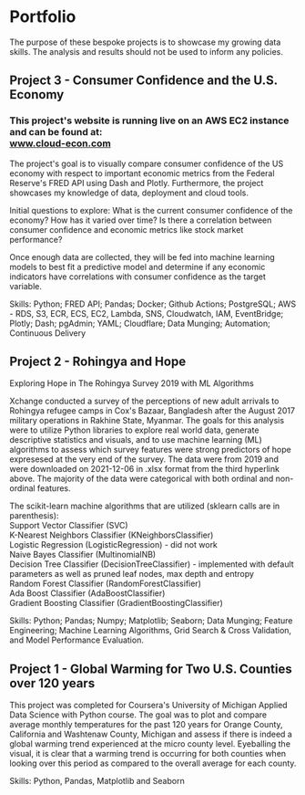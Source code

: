 # Portfolio
The purpose of these bespoke projects is to showcase my growing data skills.  The analysis and results should not be used to inform any policies.

## Project 3 - Consumer Confidence and the U.S. Economy
### This project's website is running live on an AWS EC2 instance and can be found at:<br>www.cloud-econ.com

The project's goal is to visually compare consumer confidence of the US economy with respect to important economic metrics from the Federal Reserve's FRED API using Dash and Plotly. Furthermore, the project showcases my knowledge of data, deployment and cloud tools.

Initial questions to explore:
What is the current consumer confidence of the economy?
How has it varied over time?
Is there a correlation between consumer confidence and economic metrics like stock market performance?

Once enough data are collected, they will be fed into machine learning models to best fit a predictive model and determine if any economic indicators have correlations with consumer confidence as the target variable.

Skills: Python; FRED API; Pandas; Docker; Github Actions; PostgreSQL; AWS - RDS, S3, ECR, ECS, EC2, Lambda, SNS, Cloudwatch, IAM, EventBridge; Plotly; Dash; pgAdmin; YAML; Cloudflare; Data Munging; Automation; Continuous Delivery

## Project 2 - Rohingya and Hope

Exploring Hope in The Rohingya Survey 2019 with ML Algorithms

Xchange conducted a survey of the perceptions of new adult arrivals to Rohingya refugee camps in Cox's Bazaar, Bangladesh after the August 2017 military operations in Rakhine State, Myanmar. The goals for this analysis were to utilize Python libraries to explore real world data, generate descriptive statistics and visuals, and to use machine learning (ML) algorithms to assess which survey features were strong predictors of hope expresesed at the very end of the survey. The data were from 2019 and were downloaded on 2021-12-06 in .xlsx format from the third hyperlink above. The majority of the data were categorical with both ordinal and non-ordinal features.

The scikit-learn machine algorithms that are utilized (sklearn calls are in parenthesis): <br/>Support Vector Classifier (SVC) <br/>K-Nearest Neighbors Classifier (KNeighborsClassifier) <br/>Logistic Regression (LogisticRegression) - did not work <br/>Naive Bayes Classifier (MultinomialNB) <br/>Decision Tree Classifier (DecisionTreeClassifier) - implemented with default parameters as well as pruned leaf nodes, max depth and entropy <br/>Random Forest Classifier (RandomForestClassifier) <br/>Ada Boost Classifier (AdaBoostClassifier) <br/>Gradient Boosting Classifier (GradientBoostingClassifier)

Skills: Python; Pandas; Numpy; Matplotlib; Seaborn; Data Munging; Feature Engineering; Machine Learning Algorithms, Grid Search & Cross Validation, and Model Performance Evaluation.

## Project 1 - Global Warming for Two U.S. Counties over 120 years

This project was completed for Coursera's University of Michigan Applied Data Science with Python course. The goal was to plot and compare average monthly temperatures for the past 120 years for Orange County, California and Washtenaw County, Michigan and assess if there is indeed a global warming trend experienced at the micro county level. Eyeballing the visual, it is clear that a warming trend is occurring for both counties when looking over this period as compared to the overall average for each county.

Skills: Python, Pandas, Matplotlib and Seaborn
